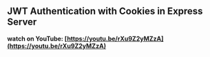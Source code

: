 ## JWT Authentication with Cookies in Express Server

**watch on YouTube: [https://youtu.be/rXu9Z2yMZzA](https://youtu.be/rXu9Z2yMZzA)**
